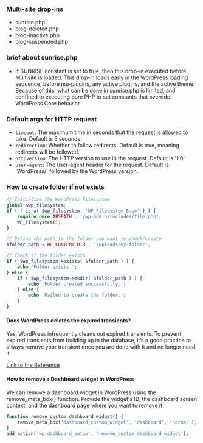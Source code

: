 ### Multi-site drop-ins
- sunrise.php
- blog-deleted.php
- blog-inactive.php
- blog-suspended.php

### brief about sunrise.php
- If SUNRISE constant is set to true, then this drop-in executed before Multisite is loaded. This drop-in loads early in the WordPress loading sequence, before mu-plugins, any active plugins, and the active theme. Because of this, what can be done in sunrise.php is limited, and confined to executing pure PHP to set constants that override WordPress Core behavior.

### Default args for HTTP request
- `timeout`: The maximum time in seconds that the request is allowed to take. Default is 5 seconds.
- `redirection`: Whether to follow redirects. Default is true, meaning redirects will be followed.
- `httpversion`: The HTTP version to use in the request. Default is '1.0'.
- `user-agent`: The user-agent header for the request. Default is 'WordPress/' followed by the WordPress version.

### How to create folder if not exists
```php
// Initialize the WordPress Filesystem
global $wp_filesystem;
if ( ! is_a( $wp_filesystem, 'WP_Filesystem_Base' ) ) {
    require_once ABSPATH . '/wp-admin/includes/file.php';
    WP_Filesystem();
}

// Define the path to the folder you want to check/create
$folder_path = WP_CONTENT_DIR . '/uploads/my-folder';

// Check if the folder exists
if ( $wp_filesystem->exists( $folder_path ) ) {
    echo 'Folder exists.';
} else {
    if ( $wp_filesystem->mkdir( $folder_path ) ) {
        echo 'Folder created successfully.';
    } else {
        echo 'Failed to create the folder.';
    }
}

```

#### Does WordPress deletes the expired transients?
Yes, WordPress infrequently cleans out expired transients. To prevent expired transients from building up in the database, it’s a good practice to always remove your transient once you are done with it and no longer need it.

[Link to the Reference ](https://arc.net/l/quote/maetpyza)

#### How to remove a Dashboard widget in WordPress
We can remove a dashboard widget in WordPress using the remove_meta_box() function. Provide the widget's ID, the dashboard screen context, and the dashboard page where you want to remove it.

```php
function remove_custom_dashboard_widget() {
    remove_meta_box('dashboard_custom_widget', 'dashboard', 'normal');
}
add_action('wp_dashboard_setup', 'remove_custom_dashboard_widget');
```

